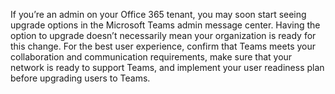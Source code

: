 If you’re an admin on your Office 365 tenant, you may soon start seeing upgrade options in the Microsoft Teams admin message center. Having the option to upgrade doesn’t necessarily mean your organization is ready for this change. For the best user experience, confirm that Teams meets your collaboration and communication requirements, make sure that your network is ready to support Teams, and implement your user readiness plan before upgrading users to Teams.